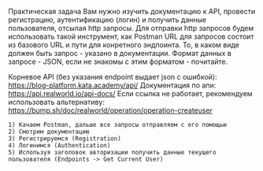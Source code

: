 Практическая задача
Вам нужно изучить документацию к API, провести регистрацию, аутентификацию (логин) и получить данные пользователя, отсылая http запросы. Для отправки http запросов будем использовать такой инструмент, как Postman URL для запросов состоит из базового URL и пути для конретного эндпоинта.
То, в каком виде должен быть запрос - указано в документации.
Формат данных в запросе - JSON, если не знакомы с этим форматом - почитайте.

Корневое API (без указания endpoint выдает json с ошибкой): https://blog-platform.kata.academy/api/
Документация по апи: https://api.realworld.io/api-docs/
Если ссылка не работает, рекомендуем использовать альтернативу: https://bump.sh/doc/realworld/operation/operation-createuser 

	1) Качаем Postman, дальше все запросы отправляем с его помощью
	2) Смотрим документацию
	3) Регистрируемся (Registration)
	4) Логинимся (Authentication)
 	5) Используя заголовок авторизации получить данные текущего пользователя (Endpoints -> Get Current User)

